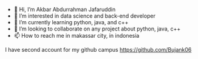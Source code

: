 - 👋 Hi, I’m Akbar Abdurrahman Jafaruddin
- 👀 I’m interested in data science and back-end developer
- 🌱 I’m currently learning python, java, and c++
- 💞️ I’m looking to collaborate on any project about python, java, c++
- 📫 How to reach me in makassar city, in indonesia

I have second account for my github campus
https://github.com/Bujank06


<!---
AkbarAj/AkbarAj is a ✨ special ✨ repository because its `README.md` (this file) appears on your GitHub profile.
You can click the Preview link to take a look at your changes.
--->
